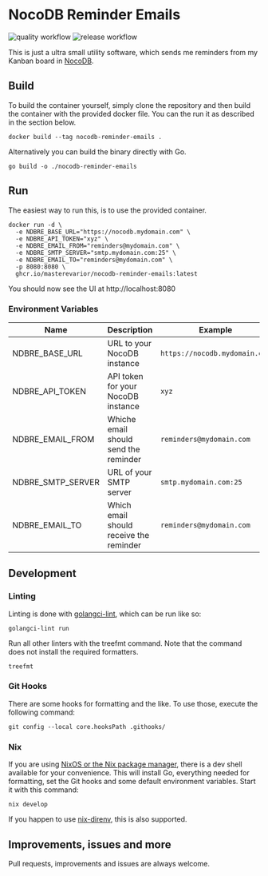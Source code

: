 # NocoDB Reminder Emails

![quality workflow](https://github.com/MasterEvarior/nocodb-reminder-emails/actions/workflows/quality.yaml/badge.svg) ![release workflow](https://github.com/MasterEvarior/nocodb-reminder-emails/actions/workflows/publish.yaml/badge.svg)

This is just a ultra small utility software, which sends me reminders from my Kanban board in [NocoDB](https://nocodb.com/).

## Build

To build the container yourself, simply clone the repository and then build the container with the provided docker file. You can the run it as described in the section below.

```shell
docker build --tag nocodb-reminder-emails .
```

Alternatively you can build the binary directly with Go.

```shell
go build -o ./nocodb-reminder-emails
```

## Run

The easiest way to run this, is to use the provided container.

```shell
docker run -d \
  -e NDBRE_BASE_URL="https://nocodb.mydomain.com" \
  -e NDBRE_API_TOKEN="xyz" \
  -e NDBRE_EMAIL_FROM="reminders@mydomain.com" \
  -e NDBRE_SMTP_SERVER="smtp.mydomain.com:25" \
  -e NDBRE_EMAIL_TO="reminders@mydomain.com" \
  -p 8080:8080 \
  ghcr.io/masterevarior/nocodb-reminder-emails:latest
```

You should now see the UI at http://localhost:8080

### Environment Variables

| Name                  | Description                             | Example                       | Mandatory  |
|-----------------------|-----------------------------------------|-------------------------------|------------|
| NDBRE_BASE_URL        | URL to your NocoDB instance             | `https://nocodb.mydomain.com` | ✅         |
| NDBRE_API_TOKEN       | API token for your NocoDB instance      | `xyz`                         | ✅         |
| NDBRE_EMAIL_FROM      | Whiche email should send the reminder   | `reminders@mydomain.com`      | ✅         |
| NDBRE_SMTP_SERVER     | URL of your SMTP server                 | `smtp.mydomain.com:25`        | ✅         |
| NDBRE_EMAIL_TO        | Which email should receive the reminder | `reminders@mydomain.com`      | ✅         |

## Development

### Linting

Linting is done with [golangci-lint](https://golangci-lint.run/), which can be run like so:

```shell
golangci-lint run
```

Run all other linters with the treefmt command. Note that the command does not install the required formatters.

```shell
treefmt
```

### Git Hooks

There are some hooks for formatting and the like. To use those, execute the following command:

```shell
git config --local core.hooksPath .githooks/
```

### Nix

If you are using [NixOS or the Nix package manager](https://nixos.org/), there is a dev shell available for your convenience. This will install Go, everything needed for formatting, set the Git hooks and some default environment variables. Start it with this command:

```shell
nix develop
```

If you happen to use [nix-direnv](https://github.com/nix-community/nix-direnv), this is also supported.

## Improvements, issues and more

Pull requests, improvements and issues are always welcome.
